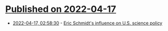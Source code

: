 # [Published on 2022-04-17](index.md)

* [2022-04-17, 02:58:30](https://news.ycombinator.com/item?id=31058075) - [Eric Schmidt's influence on U.S. science policy](https://www.politico.com/news/2022/03/28/google-billionaire-joe-biden-science-office-00020712)
